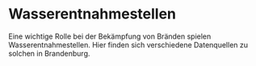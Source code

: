 # Wasserentnahmestellen
Eine wichtige Rolle bei der Bekämpfung von Bränden spielen Wasserentnahmestellen.
Hier finden sich verschiedene Datenquellen zu solchen in Brandenburg.